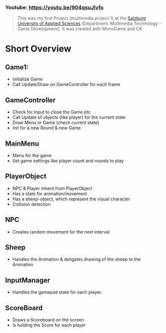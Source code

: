 ### Youtube: https://youtu.be/904qsuJIvfo ###
> This was my first Project (multimedia project 1) at the [Salzburg University of Applied Sciences](https://fh-salzburg.ac.at) (Department: Multimedia Technology - Game Development). It was created with MonoGame and C#. 

# Short Overview
## Game1:
* Initialize Game
* Call Update/Draw on GameController for each frame 
## GameController
* Check for Input to close the Game etc. 
* Call Update of objects (like player) for the current state 
* Draw Menu or Game (check current state)
* Init for a new Round & new Game 
## MainMenu 
* Menu for the game 
* Set game settings like player count and rounds to play 
## PlayerObject 
* NPC & Player inherit from PlayerObject 
* Has a state for animation/movement 
* Has a sheep-object, which represent the visual character 
* Collision detection 
## NPC 
* Creates random movement for the next interval 
## Sheep 
* Handles the Animation & deligates drawing of the sheep to the Animation 
## InputManager 
* Handles the gamepad state for each player. 
## ScoreBoard 
* Draws a Scoreboard on the screen 
* Is holding the Score for each player 


